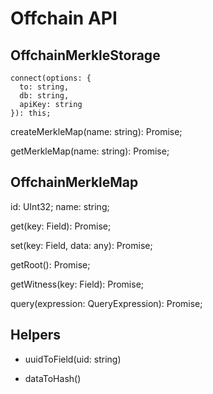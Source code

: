 # Offchain API


## OffchainMerkleStorage

  ~~~
  connect(options: { 
    to: string, 
    db: string, 
    apiKey: string 
  }): this;
  ~~~

  createMerkleMap(name: string): Promise<OffchainMerkleMap>; 

  getMerkleMap(name: string): Promise<OffchainMerkleMap>; 


## OffchainMerkleMap

  id: UInt32;
  name: string; 

  get(key: Field): Promise<LeafInstance>;

  set(key: Field, data: any): Promise<MerkleMapUpdate>;

  getRoot(): Promise<Field>;

  getWitness(key: Field): Promise<MerkleMapWitness>;

  query(expression: QueryExpression): Promise<QueryResults>;


## Helpers

- uuidToField(uid: string)

- dataToHash()

